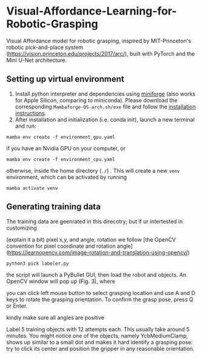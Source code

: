 # Visual-Affordance-Learning-for-Robotic-Grasping
Visual Affordance model for robotic grasping, inspired by MIT-Princeton's robotic pick-and-place system (https://vision.princeton.edu/projects/2017/arc/), built with PyTorch and the Mini U-Net architecture.

## Setting up virtual environment

1. Install python interpreter and dependencies using [miniforge](https://github.com/conda-forge/miniforge#mambaforge)
(also works for Apple Silicon, comparing to miniconda). 
Please download the corresponding `Mambaforge-OS-arch.sh/exe` file 
and follow the [installation instructions](https://github.com/conda-forge/miniforge#install). 
2. After installation and initialization (i.e. conda init), 
launch a new terminal and run:
```shell
mamba env create -f environment_gpu.yaml
```
if you have an Nvidia GPU on your computer, or
```shell
mamba env create -f environment_cpu.yaml
```
otherwise, inside the home directory (`./`) . 
This will create a new `venv` environment, 
which can be activated by running 
```shell
mamba activate venv
```

## Generating training data
The training data are geenrated in this direcotry; but if ur intertested
in customizing 

(explain it a bit) pixel x,y, and angle, rotation we follow [the
OpenCV convention for pixel coordinate and rotation angle]
(https://learnopencv.com/image-rotation-and-translation-using-opencv/)

```shell
python3 pick labeler.py
```

the script will launch a PyBullet GUI, then load the robot and objects. 
An OpenCV window will pop up (Fig. 3), where

you can click left mouse button to select grasping location and use A and D 
keys to rotate the grasping orientation. To confirm the grasp pose, press Q 
or Enter.

kindly make sure all angles are positive 

Label 5 training objects with 12 attempts each. This usually take around 
5 minutes. You might notice one of the objects, namely YcbMediumClamp, shows 
up similar to a small dot and makes it hard identify a grasping pose: try to 
click its center and position the gripper in any reasonable orientation.

